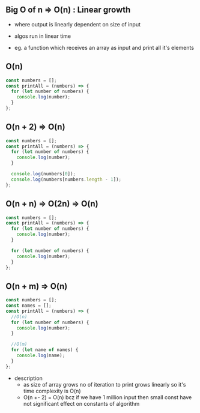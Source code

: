 ## Big O of n => O(n) : Linear growth

- where output is linearly dependent on size of input
- algos run in linear time

- eg. a function which receives an array as input and print all it's elements

## O(n)

```js
const numbers = [];
const printAll = (numbers) => {
  for (let number of numbers) {
    console.log(number);
  }
};
```

## O(n + 2) => O(n)

```js
const numbers = [];
const printAll = (numbers) => {
  for (let number of numbers) {
    console.log(number);
  }

  console.log(numbers[0]);
  console.log(numbers[numbers.length - 1]);
};
```

## O(n + n) => O(2n) => O(n)

```js
const numbers = [];
const printAll = (numbers) => {
  for (let number of numbers) {
    console.log(number);
  }

  for (let number of numbers) {
    console.log(number);
  }
};
```

## O(n + m) => O(n)

```js
const numbers = [];
const names = [];
const printAll = (numbers) => {
  //O(n)
  for (let number of numbers) {
    console.log(number);
  }

  //O(m)
  for (let name of names) {
    console.log(name);
  }
};
```

- description
  - as size of array grows no of iteration to print grows linearly so it's time complexity is O(n)
  - O(n +- 2) = O(n) bcz if we have 1 million input then small const have not significant effect on constants of algorithm
